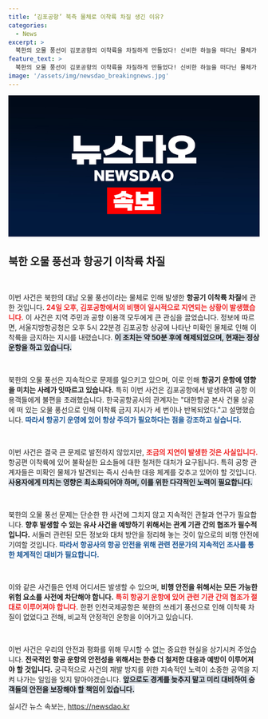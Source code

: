 ```yaml
---
title: ‘김포공항’ 북측 물체로 이착륙 차질 생긴 이유?
categories:
  - News
excerpt: >
  북한의 오물 풍선이 김포공항의 이착륙을 차질하게 만들었다! 신비한 하늘을 떠다닌 물체가 항공기 운항에 미친 영향은? 항공사 관계자들의 긴급 대응과 함께 사건의 전말을 들어보자!
feature_text: >
  북한의 오물 풍선이 김포공항의 이착륙을 차질하게 만들었다! 신비한 하늘을 떠다닌 물체가 항공기 운항에 미친 영향은? 항공사 관계자들의 긴급 대응과 함께 사건의 전말을 들어보자!
image: '/assets/img/newsdao_breakingnews.jpg'
---
```


<p><img src="/assets/img/newsdao_breakingnews.jpg" alt="pcversion 속보" /></p>

<h2 data-ke-size="size26">북한 오물 풍선과 항공기 이착륙 차질</h2>

<p data-ke-size="size16">&nbsp;</p>

<p>이번 사건은 북한의 대남 오물 풍선이라는 물체로 인해 발생한 <b>항공기 이착륙 차질</b>에 관한 것입니다. <b><span style="color: #ee2323;">24일 오후, 김포공항에서의 비행이 일시적으로 지연되는 상황이 발생했습니다.</span></b> 이 사건은 지역 주민과 공항 이용객 모두에게 큰 관심을 끌었습니다. 정보에 따르면, 서울지방항공청은 오후 5시 22분경 김포공항 상공에 나타난 미확인 물체로 인해 이착륙을 금지하는 지시를 내렸습니다. <b><span style="background-color: #21538527;">이 조치는 약 50분 후에 해제되었으며, 현재는 정상 운항을 하고 있습니다.</span></b></p>

<p data-ke-size="size16">&nbsp;</p>

<p>북한의 오물 풍선은 지속적으로 문제를 일으키고 있으며, 이로 인해 <b>항공기 운항에 영향을 미치는 사례가 잇따르고 있습니다.</b> 특히 이번 사건은 김포공항에서 발생하여 공항 이용객들에게 불편을 초래했습니다. 한국공항공사의 관계자는 "대한항공 본사 건물 상공에 떠 있는 오물 풍선으로 인해 이착륙 금지 지시가 세 번이나 반복되었다."고 설명했습니다. <b><span style="color: #1a5490;">따라서 항공기 운영에 있어 항상 주의가 필요하다는 점을 강조하고 싶습니다.</span></b></p>

<p data-ke-size="size16">&nbsp;</p>

<p>이번 사건은 결국 큰 문제로 발전하지 않았지만, <b><span style="color: #ee2323;">조금의 지연이 발생한 것은 사실입니다. </span></b>항공편 이착륙에 있어 불확실한 요소들에 대한 철저한 대처가 요구됩니다. 특히 공항 관계자들은 미확인 물체가 발견되는 즉시 신속한 대응 체계를 갖추고 있어야 할 것입니다. <b><span style="background-color: #21538527;">사용자에게 미치는 영향은 최소화되어야 하며, 이를 위한 다각적인 노력이 필요합니다.</span></b></p>

<p data-ke-size="size16">&nbsp;</p>

<p>북한의 오물 풍선 문제는 단순한 한 사건에 그치지 않고 지속적인 관찰과 연구가 필요합니다. <b>향후 발생할 수 있는 유사 사건을 예방하기 위해서는 관계 기관 간의 협조가 필수적입니다.</b> 서둘러 관련된 모든 정보와 대처 방안을 정리해 놓는 것이 앞으로의 비행 안전에 기여할 것입니다. <b><span style="color: #1a5490;">따라서 항공사의 항공 안전을 위해 관련 전문가의 지속적인 조사를 통한 체계적인 대비가 필요합니다.</span></b></p>

<p data-ke-size="size16">&nbsp;</p>

<p>이와 같은 사건들은 언제 어디서든 발생할 수 있으며, <b>비행 안전을 위해서는 모든 가능한 위험 요소를 사전에 차단해야 합니다.</b> <b><span style="color: #ee2323;">특히 항공기 운항에 있어 관련 기관 간의 협조가 절대로 이루어져야 합니다.</span></b> 한편 인천국제공항은 북한의 쓰레기 풍선으로 인해 이착륙 차질이 없었다고 전해, 비교적 안정적인 운항을 이어가고 있습니다.</p>

<p data-ke-size="size16">&nbsp;</p>

<p>이번 사건은 우리의 안전과 평화를 위해 무시할 수 없는 중요한 현실을 상기시켜 주었습니다. <b>전국적인 항공 운항의 안전성을 위해서는 한층 더 철저한 대응과 예방이 이루어져야 할 것입니다.</b> 궁극적으로 사건의 재발 방지를 위한 지속적인 노력이 소중한 공역을 지켜 나가는 일임을 잊지 말아야겠습니다. <b><span style="background-color: #21538527;">앞으로도 경계를 늦추지 말고 미리 대비하여 승객들의 안전을 보장해야 할 책임이 있습니다.</span></b></p>
실시간 뉴스 속보는, <a href="https://newsdao.kr" rel="dofollow">https://newsdao.kr</a>


